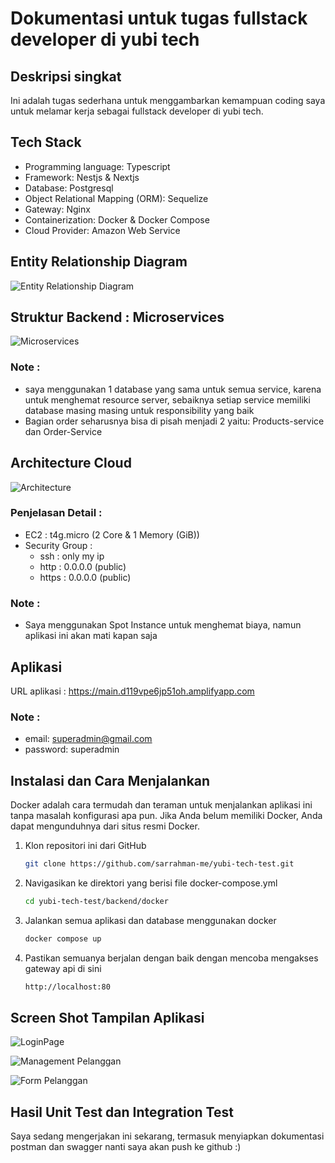 # Dokumentasi untuk tugas fullstack developer di yubi tech

## Deskripsi singkat

Ini adalah tugas sederhana untuk menggambarkan kemampuan coding saya untuk melamar kerja sebagai fullstack developer di yubi tech.

## Tech Stack

- Programming language: Typescript
- Framework: Nestjs & Nextjs
- Database: Postgresql
- Object Relational Mapping (ORM): Sequelize
- Gateway: Nginx
- Containerization: Docker & Docker Compose
- Cloud Provider: Amazon Web Service

## Entity Relationship Diagram

![Entity Relationship Diagram](https://ik.imagekit.io/sarrahmanme/Screenshot%202024-08-13%20at%2006.58.46.png?updatedAt=1723507359293)

## Struktur Backend : Microservices

![Microservices](https://ik.imagekit.io/sarrahmanme/Screenshot%202024-08-13%20at%2007.17.39.png?updatedAt=1723509281923)

### Note :

- saya menggunakan 1 database yang sama untuk semua service, karena untuk menghemat resource server, sebaiknya setiap service memiliki database masing masing untuk responsibility yang baik
- Bagian order seharusnya bisa di pisah menjadi 2 yaitu: Products-service dan Order-Service

## Architecture Cloud

![Architecture](https://ik.imagekit.io/sarrahmanme/Screenshot%202024-08-13%20at%2007.31.48.png?updatedAt=1723509281560)

### Penjelasan Detail :

- EC2 : t4g.micro (2 Core & 1 Memory (GiB))
- Security Group :
  - ssh : only my ip
  - http : 0.0.0.0 (public)
  - https : 0.0.0.0 (public)

### Note :

- Saya menggunakan Spot Instance untuk menghemat biaya, namun aplikasi ini akan mati kapan saja

## Aplikasi

URL aplikasi : https://main.d119vpe6jp51oh.amplifyapp.com

### Note :

- email: superadmin@gmail.com
- password: superadmin

## Instalasi dan Cara Menjalankan

Docker adalah cara termudah dan teraman untuk menjalankan aplikasi ini tanpa masalah konfigurasi apa pun. Jika Anda belum memiliki Docker, Anda dapat mengunduhnya dari situs resmi Docker.

1. Klon repositori ini dari GitHub

   ```bash
   git clone https://github.com/sarrahman-me/yubi-tech-test.git
   ```

2. Navigasikan ke direktori yang berisi file docker-compose.yml

   ```bash
   cd yubi-tech-test/backend/docker
   ```

3. Jalankan semua aplikasi dan database menggunakan docker

   ```bash
   docker compose up
   ```

4. Pastikan semuanya berjalan dengan baik dengan mencoba mengakses gateway api di sini

   ```bash
   http://localhost:80
   ```

## Screen Shot Tampilan Aplikasi

![LoginPage](https://ik.imagekit.io/sarrahmanme/Screenshot%202024-08-12%20at%2011.12.24.png?updatedAt=1723510492791)

![Management Pelanggan](https://ik.imagekit.io/sarrahmanme/Screenshot%202024-08-13%20at%2007.53.58.png?updatedAt=1723510506637)

![Form Pelanggan](https://ik.imagekit.io/sarrahmanme/Screenshot%202024-08-13%20at%2007.54.08.png?updatedAt=1723510506714)

## Hasil Unit Test dan Integration Test

Saya sedang mengerjakan ini sekarang, termasuk menyiapkan dokumentasi postman dan swagger nanti saya akan push ke github :)
